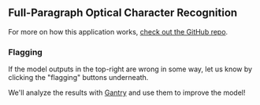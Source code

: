 ## Full-Paragraph Optical Character Recognition

For more on how this application works,
[check out the GitHub repo](https://github.com/akashsonowal/text-recognizer-app).

<!-- logging content below -->
### Flagging

If the model outputs in the top-right are wrong in some way,
let us know by clicking the "flagging" buttons underneath.

We'll analyze the results with
[Gantry](https://gantry.io/blog/introducing-gantry/)
and use them to improve the model!